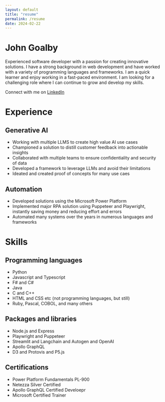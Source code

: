 ```yaml
---
layout: default
title: "resume"
permalink: /resume
date: 2024-02-22
---
```


# John Goalby
Experienced software developer with a passion for creating innovative solutions. I have a strong background in web development and have worked with a variety of programming languages and frameworks. I am a quick learner and enjoy working in a fast-paced environment. I am looking for a challenging role where I can continue to grow and develop my skills.

Connect with me on [LinkedIn](https://www.linkedin.com/in/jgoalby)

# Experience

## Generative AI
- Working with multiple LLMS to create high value AI use cases
- Championed a solution to distill customer feedback into actionable insights
- Collaborated with multiple teams to ensure confidentiality and security of data
- Developed a framework to leverage LLMs and avoid their limitations
- Ideated and created proof of concepts for many use caes

## Automation
- Developed solutions using the Microsoft Power Platform
- Implemented major RPA solution using Puppeteer and Playwright, instantly saving money and reducing effort and errors
- Automated many systems over the years in numerous languages and frameworks

# Skills

## Programming languages
- Python
- Javascript and Typescript
- F# and C#
- Java
- C and C++
- HTML and CSS etc (not programming languages, but still)
- Ruby, Pascal, COBOL, and many others

## Packages and libraries
- Node.js and Express
- Playwright and Puppeteer
- Streamlit and Langchain and Autogen and OpenAI
- Apollo GraphQL
- D3 and Protovis and P5.js

## Certifications
- Power Platform Fundamentals PL-900
- Netezza Silver Certified
- Apollo GraphQL Certified Develoepr
- Microsoft Certified Trainer
